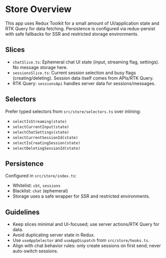 # Store Overview

This app uses Redux Toolkit for a small amount of UI/application state and RTK Query for data fetching. Persistence is configured via redux-persist with safe fallbacks for SSR and restricted storage environments.

## Slices
- `chatSlice.ts`: Ephemeral chat UI state (input, streaming flag, settings). No message storage here.
- `sessionsSlice.ts`: Current session selection and busy flags (creating/deleting). Session data itself comes from APIs/RTK Query.
- RTK Query: `sessionsApi` handles server data for sessions/messages.

## Selectors
Prefer typed selectors from `src/store/selectors.ts` over inlining:
- `selectIsStreaming(state)`
- `selectCurrentInput(state)`
- `selectChatSettings(state)`
- `selectCurrentSessionId(state)`
- `selectIsCreatingSession(state)`
- `selectDeletingSessionId(state)`

## Persistence
Configured in `src/store/index.ts`:
- Whitelist: `cbt`, `sessions`
- Blacklist: `chat` (ephemeral)
- Storage uses a safe wrapper for SSR and restricted environments.

## Guidelines
- Keep slices minimal and UI-focused; use server actions/RTK Query for data.
- Avoid duplicating server state in Redux.
- Use `useAppSelector` and `useAppDispatch` from `src/store/hooks.ts`.
- Align with chat behavior rules: only create sessions on first send; never auto-switch sessions.


